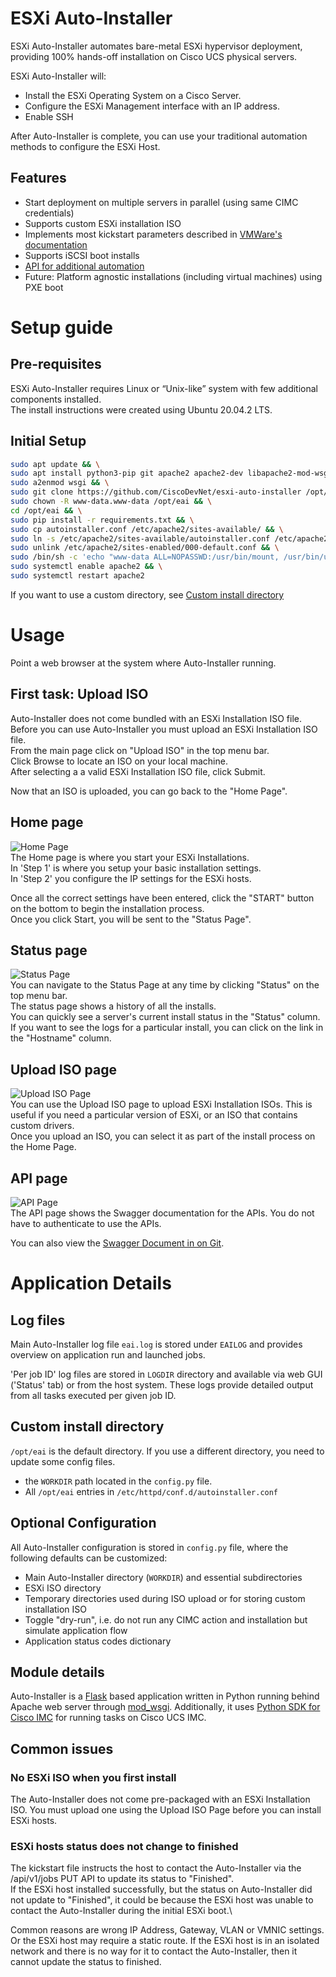 # ESXi Auto-Installer

ESXi Auto-Installer automates bare-metal ESXi hypervisor deployment, providing 100% hands-off installation on Cisco UCS physical servers.

ESXi Auto-Installer will:
- Install the ESXi Operating System on a Cisco Server.
- Configure the ESXi Management interface with an IP address.
- Enable SSH

After Auto-Installer is complete, you can use your traditional automation methods to configure the ESXi Host.

## Features
- Start deployment on multiple servers in parallel (using same CIMC credentials)
- Supports custom ESXi installation ISO
- Implements most kickstart parameters described in [VMWare's documentation](https://docs.vmware.com/en/VMware-vSphere/7.0/com.vmware.esxi.upgrade.doc/GUID-61A14EBB-5CF3-43EE-87EF-DB8EC6D83698.html)
- Supports iSCSI boot installs
- [API for additional automation](https://ciscodevnet.github.io/esxi-auto-installer/)
- Future: Platform agnostic installations (including virtual machines) using PXE boot

# Setup guide

## Pre-requisites

ESXi Auto-Installer requires Linux or “Unix-like” system with few additional components installed.\
The install instructions were created using Ubuntu 20.04.2 LTS.

## Initial Setup

``` bash
sudo apt update && \
sudo apt install python3-pip git apache2 apache2-dev libapache2-mod-wsgi-py3 genisoimage -y && \
sudo a2enmod wsgi && \
sudo git clone https://github.com/CiscoDevNet/esxi-auto-installer /opt/eai && \
sudo chown -R www-data.www-data /opt/eai && \
cd /opt/eai && \
sudo pip install -r requirements.txt && \
sudo cp autoinstaller.conf /etc/apache2/sites-available/ && \
sudo ln -s /etc/apache2/sites-available/autoinstaller.conf /etc/apache2/sites-enabled/autoinstaller.conf && \
sudo unlink /etc/apache2/sites-enabled/000-default.conf && \
sudo /bin/sh -c 'echo "www-data ALL=NOPASSWD:/usr/bin/mount, /usr/bin/umount, /usr/bin/mkdir, /usr/bin/chown, /usr/bin/rmdir" > /etc/sudoers.d/apache' && \
sudo systemctl enable apache2 && \
sudo systemctl restart apache2
```

If you want to use a custom directory, see [Custom install directory](#Custom-install-directory)

# Usage

Point a web browser at the system where Auto-Installer running.

## First task: Upload ISO

Auto-Installer does not come bundled with an ESXi Installation ISO file. Before you can use Auto-Installer you must upload an ESXi Installation ISO file.\
From the main page click on "Upload ISO" in the top menu bar.\
Click Browse to locate an ISO on your local machine.\
After selecting a a valid ESXi Installation ISO file, click Submit.

Now that an ISO is uploaded, you can go back to the "Home Page".

## Home page

![Home Page](doc_images/home.png)\
The Home page is where you start your ESXi Installations.\
In 'Step 1' is where you setup your basic installation settings.\
In 'Step 2' you configure the IP settings for the ESXi hosts.

Once all the correct settings have been entered, click the "START" button on the bottom to begin the installation process.\
Once you click Start, you will be sent to the "Status Page".

## Status page

![Status Page](doc_images/status.png)\
You can navigate to the Status Page at any time by clicking "Status" on the top menu bar.\
The status page shows a history of all the installs.\
You can quickly see a server's current install status in the "Status" column.\
If you want to see the logs for a particular install, you can click on the link in the "Hostname" column.

## Upload ISO page

![Upload ISO Page](doc_images/uploadiso.png)\
You can use the Upload ISO page to upload ESXi Installation ISOs. This is useful if you need a particular version of ESXi, or an ISO that contains custom drivers.\
Once you upload an ISO, you can select it as part of the install process on the Home Page.

## API page

![API Page](doc_images/api.png)\
The API page shows the Swagger documentation for the APIs. You do not have to authenticate to use the APIs.

You can also view the [Swagger Document in on Git](https://ciscodevnet.github.io/esxi-auto-installer/).

# Application Details

## Log files

Main Auto-Installer log file `eai.log` is stored under `EAILOG` and provides overview on application run and launched jobs.

'Per job ID' log files are stored in `LOGDIR` directory and available via web GUI ('Status' tab) or from the host system. These logs provide detailed output from all tasks executed per given job ID.

## Custom install directory
`/opt/eai` is the default directory. If you use a different directory, you need to update some config files.
- the `WORKDIR` path located in the `config.py` file.
- All `/opt/eai` entries in `/etc/httpd/conf.d/autoinstaller.conf`

## Optional Configuration

All Auto-Installer configuration is stored in `config.py` file, where the following defaults can be customized:
- Main Auto-Installer directory (`WORKDIR`) and essential subdirectories
- ESXi ISO directory
- Temporary directories used during ISO upload or for storing custom installation ISO
- Toggle "dry-run", i.e. do not run any CIMC action and installation but simulate application flow
- Application status codes dictionary

## Module details

Auto-Installer is a [Flask](https://flask.palletsprojects.com) based application written in Python running behind Apache web server through [mod_wsgi](https://pypi.org/project/mod-wsgi/).
Additionally, it uses [Python SDK for Cisco IMC](https://github.com/CiscoUcs/imcsdk) for running tasks on Cisco UCS IMC.

## Common issues

### No ESXi ISO when you first install
The Auto-Installer does not come pre-packaged with an ESXi Installation ISO. You must upload one using the Upload ISO Page before you can install ESXi hosts.

### ESXi hosts status does not change to finished
The kickstart file instructs the host to contact the Auto-Installer via the /api/v1/jobs PUT API to update its status to "Finished".\
If the ESXi host installed successfully, but the status on Auto-Installer did not update to "Finished", it could be because the ESXi host was unable to contact the Auto-Installer during the initial ESXi boot.\

Common reasons are wrong IP Address, Gateway, VLAN or VMNIC settings. Or the ESXi host may require a static route.
If the ESXi host is in an isolated network and there is no way for it to contact the Auto-Installer, then it cannot update the status to finished.
